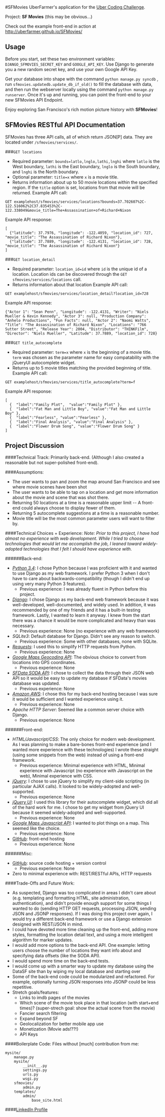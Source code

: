 #SFMovies
UberFarmer's application for the [Uber Coding Challenge](https://github.com/uber/coding-challenge-tools). 

Project: **SF Movies**    (this may be obvious...)

Check out the example front-end in action at http://uberfarmer.github.io/SFMovies/
## Usage

Before you start, set these two environment variables: `DJANGO_SFMOVIES_SECRET_KEY` and `GOOGLE_API_KEY`. Use Django to generate you a new random secret key, and use your own Google API Key.

Get your database into shape with the command `python manage.py syncdb` , run `sfmovies.updatedb.update_db_if_old()` to fill the database with data, and then run the webserver locally using the command `python manage.py runserver`. Once it's up and running, you can point the front-end to your new SFMovies API Endpoint.

Enjoy exploring San Francisco's rich motion picture history with **SFMovies**!

## SFMovies RESTful API Documentation

SFMovies has three API calls, all of which return JSON[P] data. They are located under `/sfmovies/services/`.

###`GET locations`
* Required parameter: `bounds=latlo,lnglo,lathi,lnghi` where `latlo` is the West boundary, `lathi` is the East boundary, `lnglo` is the South boundary, and `lnghi` is the North boundary.
* Optional parameter: `title=x` where `x` is a movie title.
* Returns information about up to 50 movie locations within the specified region. If the `title` option is set, locations from that movie will be returned.
Example API call:
```
GET examplehost/sfmovies/services/locations?bounds=37.702607%2C-122.516062%2C37.835453%2C-122.338049&movie_title=The+Assassination+of+Richard+Nixon
```
Example API response:
```
[
  {"latitude": 37.7976, "longitude": -122.4059, "location_id": 727, "movie_title": "The Assassination of Richard Nixon"},
  {"latitude": 37.7889, "longitude": -122.4131, "location_id": 728, "movie_title": "The Assassination of Richard Nixon"}
]
```

###`GET location_detail`
* Required parameter: `location_id=id` where `id` is the unique id of a location. Location ids can be discovered through the `GET sfmovies/services/locations` call.
* Returns information about that location
Example API call:
```
GET examplehost/sfmovies/services/location_detail?location_id=728
```
Example API response:
```
{"Actor 1": "Sean Penn", "Longitude": -122.4131, "Writer": "Niels Mueller & Kevin Kennedy", "Actor 3": null, "Production Company": "Anhelo Productions", "Fun Facts": null, "Actor 2": "Naomi Watts", "Title": "The Assassination of Richard Nixon", "Locations": "766 Sutter Street", "Release Year": 2004, "Distributor": "THINKFilm", "Director": "Niels Mueller", "Latitude": 37.7889, "location_id": 728}
```

###`GET title_autocomplete`
* Required parameter: `term=x` where `x` is the beginning of a movie title. `term` was chosen as the parameter name for easy compatability with the jQueryUI autocomplete widget.
* Returns up to 5 movie titles matching the provided beginning of title.
Example API call:
```
GET examplehost/sfmovies/services/title_autocomplete?term=f
```
Example API response:
```
[  
  {  "label":"Family Plot",  "value":"Family Plot" },
  {  "label":"Fat Man and Little Boy", "value":"Fat Man and Little Boy" },
  {  "label":"Fearless", "value":"Fearless" },
  {  "label":"Final Analysis", "value":"Final Analysis" },
  {  "label":"Flower Drum Song", "value":"Flower Drum Song" }
]
```

## Project Discussion
####Technical Track:
Primarily back-end. (Although I also created a reasonable but not super-polished front-end).

####Assumptions:
* The user wants to pan and zoom the map around San Francisco and see where movie scenes have been shot
* The user wants to be able to tap on a location and get more information about the movie and scene that was shot there.
* Returning 50 locations at a time is a reasonable upper limit -- A front-end could always choose to display fewer of them.
* Returning 5 autocomplete suggestions at a time is a reasonable number.
* Movie title will be the most common parameter users will want to filter by.

####Technical Choices + Experience:
*Note: Prior to this project, I have had almost no experience with web development. While I tried to choose technologies that would let me accomplish the job, I leaned toward widely-adopted technologies that I felt I should have experience with.*

######Back-end:
* *[Python 3.4](https://www.python.org/)*: I chose Python because I was proficient with it and wanted to use Django as my web framework. I prefer Python 3 when I don't have to care about backwards-compatibility (though I didn't end up using very many Python 3 features).
  * Previous experience: I was already fluent in Python before this project.
* *[Django](https://www.djangoproject.com/)*: I chose Django as my back-end web framework because it was well-developed, well-documented, and widely used. In addition, it was recommended by one of my friends and it has a built-in testing framework. Lastly, I wanted to learn it anyway. I knew from the start there was a chance it would be more complicated and heavy than was necessary. 
  * Previous experience: None (no experience with any web framework)
* *SQLite3*: Default database for Django. Didn't see any reason to switch.
  * Previous experience: Some with other databases, none with SQLite. 
* *[Requests](http://docs.python-requests.org/en/latest/)*: I used this to simplify HTTP requests from Python.
  * Previous experience: None
* *[Google Maps Geocoding API](https://developers.google.com/maps/documentation/geocoding/)*: The obvious choice to convert from locations into GPS coordinates.
  * Previous experience: None
* *[SFData SODA API](https://data.sfgov.org/)*: I chose to collect the data through their JSON web API so it would be easy to update my database if SFData's movies database was updated.
  * Previous experience: None
* *[Amazon AWS](aws.amazon.com)*: I chose this for my back-end hosting because I was sure it would be sufficient and I wanted experience using it. 
  * Previous experience: None
* *Apache HTTP Server*: Seemed like a common server choice with Django.
  * Previous experience: None 

######Front-end:
* *HTML/Javascript/CSS*: The only choice for modern web development. As I was planning to make a bare-bones front-end experience (and I wanted more experience with these technologies) I wrote these straight (using some snippets from the web) instead of using a front-end framework.
  * Previous experience: Minimal experience with HTML, Minimal experience with Javascript (no experience with Javascript on the web), Minimal experience with CSS.
* *[jQuery](jquery.com)*: I chose to use jQuery to simplify my client-side scripting (in particular AJAX calls). It looked to be widely-adopted and well-supported.
  * Previous experience: None
* *[jQuery UI](jqueryui.com)*: I used this library for their autocomplete widget, which did all of the hard work for me. I chose to get my widget from jQuery UI because it seemed widely-adopted and well-supported. 
  * Previous experience: None 
* *[Google Maps Javascript API](https://developers.google.com/maps/documentation/javascript/)*: I wanted to plot things on a map. This seemed like the choice.
  * Previous experience: None
* [GitHub](github.com): front-end hosting
  * Previous experience: None 

######Misc:
* [GitHub](github.com): source code hosting + version control
  * Previous experience: None
* Zero to minimal experience with: REST/RESTful APIs, HTTP requests

####Trade-Offs and Future Work:
* As suspected, Django was too complicated in areas I didn't care about (e.g. templating and formatting HTML, site administration, authentication), and didn't provide enough support for some things I wanted to do (sending HTTP GET requests, processing JSON, sending JSON and JSONP responses). If I was doing this project over again, I would try a different back-end framework or use a Django extension designed with REST/JSON in mind.
* I could have devoted more time cleaning up the front-end, adding more styles, formatting the location detail text, and using a more intelligent algorithm for marker updates.
* I would add more options to the back-end API. One example: letting users choose the number of locations they want info about and specifying data offsets (like the SODA API).
* I would spend more time on the back-end tests.
* I would come up with a smarter way to update my database using the DataSF site than by wiping my local database and starting over
* Some of the back-end code could be modularized and refactored. For example, optionally turning JSON responses into JSONP could be less repetitive.
* Stretch goals/features: 
  * Links to imdb pages of the movies
  * Which scene of the movie took place in that location (with start+end times)? (super-strech goal: show the actual scene from the movie)
  * Fancier search filtering
  * Expand beyond SF
  * Geolocalization for better mobile app use
  * Monetization (Movie ads!??!)
  * API Keys

####Boilerplate Code:
Files without [much] contribution from me:
```
mysite/
    manage.py
    mysite/
        __init__.py
        settings.py
        urls.py
        wsgi.py
    sfmovies/
        admin.py
    templates/
        admin/
            base_site.html
```

####[LinkedIn Profile](https://www.linkedin.com/in/jlibrande)
